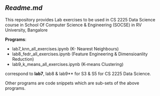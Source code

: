 ## *Readme.md*

This repository provides Lab exercises to be used in CS 2225 Data Science course in School Of Computer Science & Engineering (SOCSE) in RV University, Bangalore

**Programs**:
- lab7_knn_all_exercises.ipynb (K- Nearest Neighbours)
- lab8_fedr_all_exercises.ipynb (Feature Engineering & Dimensioanlity Reduction)
- lab9_k_means_all_exercises.ipynb (K-means Clustering)

correspond to **lab7**, lab8 & lab9** for S3 & S5 for CS 2225 Data Science.

Other programs are code snippets which are sub-sets of the above programs.




